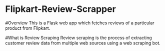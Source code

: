 # Flipkart-Review-Scrapper

#Overview
This is a Flask web app which fetches reviews of a particular product from Flipkart.

#What is Review Scraping
Review scraping is the process of extracting customer review data from multiple web sources using a web scraping bot.

